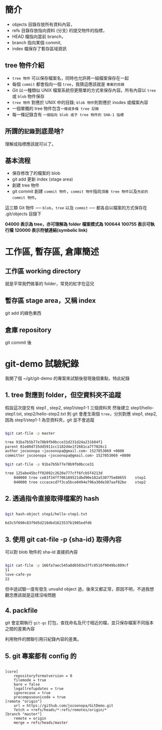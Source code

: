 # 簡介

- objects 目錄存放所有資料內容，
- refs 目錄存放指向資料 (分支) 的提交物件的指標，
- HEAD 檔指向當前 branch，
- branch 指向某個 commit,
- index 檔保存了暫存區域資訊

## tree 物件介紹

- `tree 物件` 可以保存檔案名，同時也允許將一組檔案保存在一起
- 每個 `commit` 都會指向一個 `tree`，我猜這應該就是 `專案的目錄`
- Git 以一種類似 UNIX 檔案系統但更簡單的方式來保存內容。所有內容以 `tree` 或 `blob` 物件保存
- `tree 物件` 對應於 UNIX 中的目錄; `blob 物件`則對應於 inodes 或檔案內容
- 一個單獨的 tree 物件包含`一條或多條 tree 記錄`
- 每一條記錄含有 `一個指向 blob 或子 tree 物件的 SHA-1 指標`

## 所謂的`記錄`到底是啥?

理解成指標應該就可以了。

## 基本流程

- 保存修改了的檔案的 blob
- git add 更新 index (stage area)
- 創建 tree 物件
- git commit 創建 `commit 物件`，`commit 物件`指向`頂層 tree 物件`以及`先前的 commit 物件`。

這三類 Git 物件 ── `blob`，`tree` 以及 `commit` ── 都各自以檔案的方式保存在 .git/objects 目錄下

**04000 表示為 tree，亦可理解為 folder**
**檔案模式為 100644**
**100755 表示可執行檔**
**120000 表示符號連結(symbolic link)**

# 工作區, 暫存區, 倉庫簡述


## 工作區 working directory

就是平常我們做事的 folder，常見的紅字在這兒

## 暫存區 stage area，又稱 index

git add 的綠色東西

## 倉庫 repository

git commit 後


# git-demo 試驗紀錄

我開了個 ~/git/git-demo 的專案來試驗後發現幾個重點，特此紀錄

## 1. tree 對應到 folder，但空資料夾不追蹤

假設這次提交有 step1 , step2, step1/step1-1 三個資料夾
然後建立 step1/hello-step1.txt, step2/hello-step2.txt
則 git 會產生兩個 `tree`，分別對應 step1, step2, 因為 step1/step1-1 為空資料夾，git  並不會追蹤

```bash

$git cat-file -p master

tree 91ba7b5b77e78b9fb0bcce31d231d24a231604f1
parent 01e80d735dd5911cc1182d4e1f2681ca7f7026c1
author jocoonopa <jocoonopa@gmail.com> 1527053069 +0800
committer jocoonopa <jocoonopa@gmail.com> 1527053069 +0800

$git cat-file -p 91ba7b5b77e78b9fb0bcce31

tree 125abe45bcff02092c2620a777cff6fcb5f4213d
    040000 tree ce83f34ff706189521dbd90e182a530775e88655    step1
    040000 tree cccacecd7f3ca5bce0494e796a30de387aaf82be    step2

```

## 2. 透過指令直接取得檔案的 hash

```bash

$git hash-object step1/hello-step1.txt

6d3c5f690c83f9d5d210dbd1623537b1905edfd6

```

## 3. 使用 git cat-file -p {sha-id} 取得內容

可以對 blob 物件的 sha-id 直接抓內容

```bash

$git cat-file -p 166fa7aec545a8d6503e37fc0516f9049bc809cf
11
love-cafe-yo
22

```

但中途試驗一度有發生 unvalid object 過，後來又都正常，原因不明，不過我想觀念應該就是這樣沒啥問題

## 4. packfile

git 會定期執行 `git-gc` 打包，查找命名及尺寸相近的檔，並只保存檔案不同版本之間的差異內容

利用物件的關聯引用只紀錄內容的差異。

## 5. git 專案都有 config 的

```config .git/config

[core]
    repositoryformatversion = 0
    filemode = true
    bare = false
    logallrefupdates = true
    ignorecase = true
    precomposeunicode = true
[remote "origin"]
    url = https://github.com/jocoonopa/GitDemo.git
    fetch = +refs/heads/*:refs/remotes/origin/*
[branch "master"]
    remote = origin
    merge = refs/heads/master


```